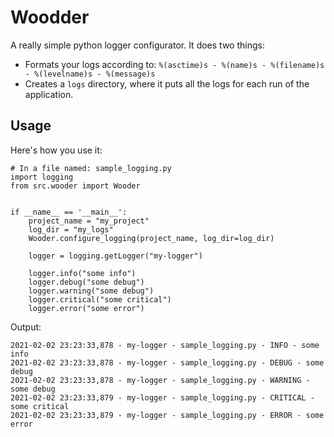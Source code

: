 # Woodder
A really simple python logger configurator.
It does two things: 
* Formats your logs according to: `%(asctime)s - %(name)s - %(filename)s - %(levelname)s - %(message)s`
* Creates a `logs` directory, where it puts all the logs for each run of the application.

## Usage
Here's how you use it:
```
# In a file named: sample_logging.py
import logging
from src.wooder import Wooder


if __name__ == '__main__':
    project_name = "my_project"
    log_dir = "my_logs"
    Wooder.configure_logging(project_name, log_dir=log_dir)

    logger = logging.getLogger("my-logger")

    logger.info("some info")
    logger.debug("some debug")
    logger.warning("some debug")
    logger.critical("some critical")
    logger.error("some error")
```

Output:
```
2021-02-02 23:23:33,878 - my-logger - sample_logging.py - INFO - some info
2021-02-02 23:23:33,878 - my-logger - sample_logging.py - DEBUG - some debug
2021-02-02 23:23:33,878 - my-logger - sample_logging.py - WARNING - some debug
2021-02-02 23:23:33,879 - my-logger - sample_logging.py - CRITICAL - some critical
2021-02-02 23:23:33,879 - my-logger - sample_logging.py - ERROR - some error
```
